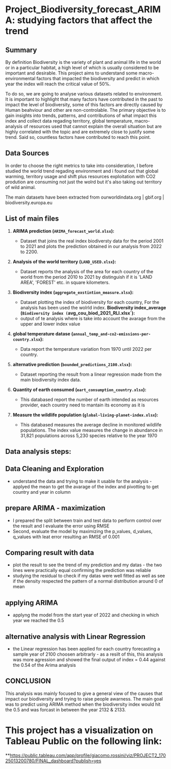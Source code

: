 # Project_Biodiversity_forecast_ARIMA: studying factors that affect the trend

## Summary
By definition Biodiversity is the variety of plant and animal life in the world or in a particular habitat, a high level of which is usually considered to be important and desirable.
This project aims to understand some macro-environmental factors that impacted the biodiversity and predict in which year the index will reach the critical value of 50%. 

To do so, we are going to analyse various datasets related to environment. It is important to highlight that many factors have contributed in the past to impact the level of biodiversity, some of this factors are directly caused by Human beahviour and other are non-controlable. 
The primary objective is to gain insights into trends, patterns, and contributions of what impact this index and collect data regading territory, global temperature, macro-analysis of resources used that cannot explain the overall situation but are highly correlated with the topic and are extremely close to justify some trend. Said so, countless factors have contributed to reach this point.  

## Data Sources
 
In order to choose the right metrics to take into consideration, I before studied the world trend regading environment and i found out that global warming, territory usage and shift plus resources exploitation with CO2 prodution are consuming not just the wolrd but it's also taking out territory of wild animal.

The main datasets have been extracted from ourworldindata.org | gbif.org | biodiversity.europa.eu

## List of main files

1. **ARIMA prediction (`ARIMA_forecast_world.xlsx`):**
   - Dataset that joins the real index biodiversty data for the period 2001 to 2021 and plots the prediction obtained in our analysis from 2022 to 2200.

2. **Analysis of the world territory (`LAND_USED.xlsx`):**
   - Dataset reports the analysis of the area for each country of the world from the period 2010 to 2021 by distinguish if it is 'LAND AREA', 'FOREST' etc. in square kilometers.

3. **Biodiversity index (`aggregate_exstintion_measure.xlsx`):**
   - Dataset plotting the index of biodiversity for each country, For the analysis has been used the wolrld index.
   **Biodiversity index_average (`Biodiversity index (`avg_cou_biod_2021_RLI.xlsx`):**
   - output of te analysis where is take into account the avarage from the upper and lower index value

4. **global temperature datase (`annual_temp_and-co2-emissions-per-country.xlsx`):**
   - Data report the temperature variation from 1970 until 2022 per country.

5. **alternative prediction (`bounded_predictions_2100.xlsx`):**
   - Dataset reporting the result from a linear regression made from the main biodiversity index data.
   
6. **Quantity of earth consumed (`eart_consumption_country.xlsx`):**
   - This databased report the number of earth intended as resources provider, each country need to mantain its economy as it is
  
7. **Measure the wildlife population (`global-living-planet-index.xlsx`):**
   - This databased measures the average decline in monitored wildlife populations. The index value measures the change in abundance in 31,821 populations across 5,230 species relative       to the year 1970
     
## Data analysis steps:

## Data Cleaning and Exploration
- understand the data and trying to make it usable for the analysis - applyed the mean to get the avarage of the index and pivotting to get country and year in column

## prepare ARIMA - maximization 
- I prepared the split between train and test data to perform control over the result and I evaluate the error using RMSE
- Second, evaluate the model by maximizing the p_values, d_values, q_values with leat error resulting an RMSE of 0.001

## Comparing result with data
- plot the result to see the trend of my prediction and my datas - the two lines were practically equal confirming the prediction was reliable
- studying the residual to check if my datas were well fitted as well as see if the density respected the pattern of a normal distribution around 0 of mean

## applying ARIMA 
- applyng the model from the start year of 2022 and checking in which year we reached the 0.5

## alternative analysis with Linear Regression
- the Linear regression has been applied for each country forecasting a sample year of 2100 choosen arbitrarly - as a resilt of this, this analysis was more agression and showed the final output of index = 0.44 against the 0.54 of the Arima analysis


## CONCLUSION
This analysis was mainly focused to give a general view of the causes that impact our biodiversity and trying to raise people awarness. The main goal was to predict using ARIMA method when the biodiversity index would hit the 0.5 and was forcast in between the year 2132 & 2133.

# This project has a visualization on Tableau Public on the following link:
 **https://public.tableau.com/app/profile/giacomo.rossini/viz/PROJECT2_17025013200780/FINAL_dashboard?publish=yes
